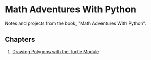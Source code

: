 # Math Adventures With Python

Notes and projects from the book, "Math Adventures With Python".

## Chapters

1. [Drawing Polygons with the Turtle Module](https://github.com/Kevin-Lago/python-math-adventures-with-python/tree/main/1_drawing_polygons_with_the_turtle_module)
